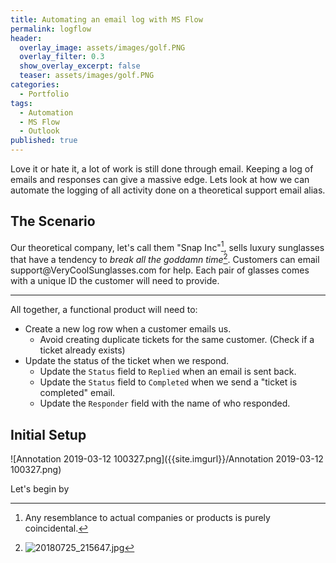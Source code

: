 ```yaml
---
title: Automating an email log with MS Flow
permalink: logflow
header:
  overlay_image: assets/images/golf.PNG
  overlay_filter: 0.3
  show_overlay_excerpt: false
  teaser: assets/images/golf.PNG
categories:
  - Portfolio
tags:
  - Automation
  - MS Flow
  - Outlook
published: true
---
```


Love it or hate it, a lot of work is still done through email. Keeping a log of emails and responses can give a massive edge.
Lets look at how we can automate the logging of all activity done on a theoretical support email alias.


## The Scenario

Our theoretical company, let's call them "Snap Inc"[^coincidence], sells luxury sunglasses that have a tendency to *break all the goddamn time*[^broke]. Customers can email support@VeryCoolSunglasses<nolink>.com for help. Each pair of glasses comes with a unique ID the customer will need to provide.
  
[^coincidence]: Any resemblance to actual companies or products is purely coincidental.
[^broke]: ![20180725_215647.jpg]({{site.imgurl}}/20180725_215647.jpg)

  
<hr>

All together, a functional product will need to:
- Create a new log row when a customer emails us.  
	- Avoid creating duplicate tickets for the same customer. (Check if a ticket already exists)  
-  Update the status of the ticket when we respond.  
	- Update the `Status` field to `Replied` when an email is sent back.  
	- Update the `Status` field to `Completed` when we send a "ticket is completed" email.  
	- Update the `Responder` field with the name of who responded. 

  
  
## Initial Setup

![Annotation 2019-03-12 100327.png]({{site.imgurl}}/Annotation 2019-03-12 100327.png)

Let's begin by
